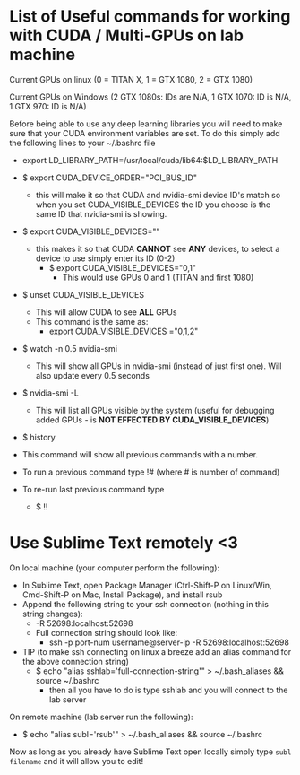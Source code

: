 # List of Useful commands for working with CUDA / Multi-GPUs on lab machine

Current GPUs on linux (0 = TITAN X, 1 = GTX 1080, 2 = GTX 1080)

Current GPUs on Windows (2 GTX 1080s: IDs are N/A, 1 GTX 1070: ID is N/A, 1 GTX 970: ID is N/A)

Before being able to use any deep learning libraries you will need to make sure that your CUDA environment variables are set. To do this simply add the following lines to your ~/.bashrc file
* export LD_LIBRARY_PATH=/usr/local/cuda/lib64:$LD_LIBRARY_PATH

* $ export CUDA_DEVICE_ORDER="PCI_BUS_ID"
  * this will make it so that CUDA and nvidia-smi device ID's match so when you set CUDA_VISIBLE_DEVICES the ID you choose is the same ID that nvidia-smi is showing. 

* $ export CUDA_VISIBLE_DEVICES="" 
  * this makes it so that CUDA **CANNOT** see **ANY** devices, to select a device to use simply enter its ID (0-2)
    * $ export CUDA_VISIBLE_DEVICES="0,1" 
      * This would use GPUs 0 and 1 (TITAN and first 1080)
      
* $ unset CUDA_VISIBLE_DEVICES
  * This will allow CUDA to see **ALL** GPUs
  * This command is the same as:
    * export CUDA_VISIBLE_DEVICES ="0,1,2"
  
  
* $ watch -n 0.5 nvidia-smi
  * This will show all GPUs in nvidia-smi (instead of just first one). Will also update every 0.5 seconds
  
* $ nvidia-smi -L 
  * This will list all GPUs visible by the system (useful for debugging added GPUs - is **NOT EFFECTED BY CUDA_VISIBLE_DEVICES**)
  
  
  
* $ history
 * This command will show all previous commands with a number.
 * To run a previous command type !# (where # is number of command)
 * To re-run last previous command type
   * $ !!


# Use Sublime Text remotely <3

On local machine (your computer perform the following):
* In Sublime Text, open Package Manager (Ctrl-Shift-P on Linux/Win, Cmd-Shift-P on Mac, Install Package), and install rsub
* Append the following string to your ssh connection (nothing in this string changes):
  * -R 52698:localhost:52698
  * Full connection string should look like:
    * ssh -p port-num username@server-ip -R 52698:localhost:52698
* TIP (to make ssh connecting on linux a breeze add an alias command for the above connection string)
  * $ echo "alias sshlab='full-connection-string'" > ~/.bash_aliases && source ~/.bashrc
    * then all you have to do is type sshlab and you will connect to the lab server
    
    
On remote machine (lab server run the following):
* $ echo "alias subl='rsub'" > ~/.bash_aliases && source ~/.bashrc

Now as long as you already have Sublime Text open locally simply type `subl filename` and it will allow you to edit!
  
 
  

